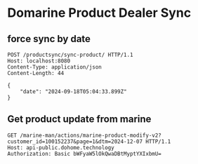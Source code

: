 # Domarine Product Dealer Sync

## force sync by date

```
POST /productsync/sync-product/ HTTP/1.1
Host: localhost:8080
Content-Type: application/json
Content-Length: 44

{
    "date": "2024-09-18T05:04:33.899Z"
}
```


## Get product update from marine
```http
GET /marine-man/actions/marine-product-modify-v2?customer_id=100152237&page=1&dtm=2024-12-07 HTTP/1.1
Host: api-public.dohome.technology
Authorization: Basic bWFyaW5lOkQwaDBtMyptYXIxbmU=
```
